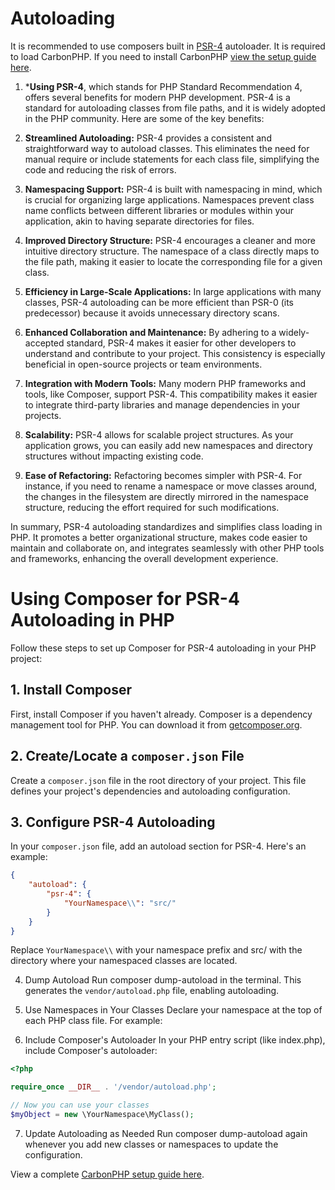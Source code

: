 # Autoloading

It is recommended to use composers built in [PSR-4](https://www.php-fig.org/psr/psr-4/) autoloader. 
It is required to load CarbonPHP.  If you need to install CarbonPHP [view the setup guide here](https://carbonorm.dev/#/documentation/CarbonPHP/).


1) ***Using PSR-4**, which stands for PHP Standard Recommendation 4, offers several benefits for modern PHP development. PSR-4 is a standard for autoloading classes from file paths, and it is widely adopted in the PHP community. Here are some of the key benefits:

2) **Streamlined Autoloading:** PSR-4 provides a consistent and straightforward way to autoload classes. This eliminates the need for manual require or include statements for each class file, simplifying the code and reducing the risk of errors.

3) **Namespacing Support:** PSR-4 is built with namespacing in mind, which is crucial for organizing large applications. Namespaces prevent class name conflicts between different libraries or modules within your application, akin to having separate directories for files.

4) **Improved Directory Structure:** PSR-4 encourages a cleaner and more intuitive directory structure. The namespace of a class directly maps to the file path, making it easier to locate the corresponding file for a given class.

5) **Efficiency in Large-Scale Applications:** In large applications with many classes, PSR-4 autoloading can be more efficient than PSR-0 (its predecessor) because it avoids unnecessary directory scans.

6) **Enhanced Collaboration and Maintenance:** By adhering to a widely-accepted standard, PSR-4 makes it easier for other developers to understand and contribute to your project. This consistency is especially beneficial in open-source projects or team environments.

7) **Integration with Modern Tools:** Many modern PHP frameworks and tools, like Composer, support PSR-4. This compatibility makes it easier to integrate third-party libraries and manage dependencies in your projects.

8) **Scalability:** PSR-4 allows for scalable project structures. As your application grows, you can easily add new namespaces and directory structures without impacting existing code.

9) **Ease of Refactoring:** Refactoring becomes simpler with PSR-4. For instance, if you need to rename a namespace or move classes around, the changes in the filesystem are directly mirrored in the namespace structure, reducing the effort required for such modifications.

In summary, PSR-4 autoloading standardizes and simplifies class loading in PHP. It promotes a better organizational structure, makes code easier to maintain and collaborate on, and integrates seamlessly with other PHP tools and frameworks, enhancing the overall development experience.


# Using Composer for PSR-4 Autoloading in PHP

Follow these steps to set up Composer for PSR-4 autoloading in your PHP project:

## 1. Install Composer

First, install Composer if you haven't already. Composer is a dependency management tool for PHP. You can download it from [getcomposer.org](https://getcomposer.org/). 

## 2. Create/Locate a `composer.json` File

Create a `composer.json` file in the root directory of your project. This file defines your project's dependencies and autoloading configuration.

## 3. Configure PSR-4 Autoloading

In your `composer.json` file, add an autoload section for PSR-4. Here's an example:

```json
{
    "autoload": {
        "psr-4": {
            "YourNamespace\\": "src/"
        }
    }
}
```

Replace ```YourNamespace\\``` with your namespace prefix and src/ with the directory where your namespaced classes are located.

4. Dump Autoload
Run composer dump-autoload in the terminal. This generates the ```vendor/autoload.php``` file, enabling autoloading.

5. Use Namespaces in Your Classes
Declare your namespace at the top of each PHP class file. For example:

6. Include Composer's Autoloader
In your PHP entry script (like index.php), include Composer's autoloader:

```php
<?php

require_once __DIR__ . '/vendor/autoload.php';

// Now you can use your classes
$myObject = new \YourNamespace\MyClass();
```

7. Update Autoloading as Needed
Run composer dump-autoload again whenever you add new classes or namespaces to update the configuration.


View a complete [CarbonPHP setup guide here](https://carbonorm.dev/#/documentation/CarbonPHP/).

